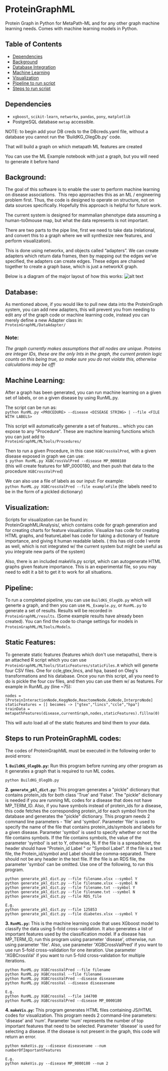 # ProteinGraphML

Protein Graph in Python for MetaPath-ML and for any other graph machine learning
needs. Comes with machine learning models in Python.

## Table of Contents  

* [Dependencies](#Dependencies)
* [Background](#Background)
* [Database Integration](#Database)  
* [Machine Learning](#MachineLearning)  
* [Visualization](#Vis)  
* [Pipeline to run script](#Pipeline)
* [Steps to run script](#Steps)



## <a name="Dependencies"/>Dependencies

* `xgboost`, `scikit-learn`, `networkx`, `pandas`, `pony`, `matplotlib`
*  PostgreSQL database `metap` accessible.


NOTE: to begin add your DB creds to the DBcreds.yaml file, without a database you
cannot run the 'BuildKG_OlegDb.py' code.

That will build a graph on which metapath ML features are created

You can use the ML Example notebook with just a graph, but you will need to generate it before hand



## <a name="Background"/>Background:

The goal of this software is to enable the user to perform machine learning on disease associations.
 This repo approaches this as an ML / engineering problem first. Thus, the code is designed to operate on structure, not on data sources specifically. Hopefully this approach is helpful for future work.

The current system is designed for mammalian phenotype data assuming a human-to0mouse map, but what the data represents is not important.

There are two parts to the pipe line, first we need to take data (relational, and convert this to a graph where we will synthesize new features, and perform visualization).

This is done using networkx, and objects called “adapters”. We can create adapters which return data frames, then by mapping out the edges we’ve specified, the adapters can create edges. These edges are chained together to create a graph base, which is just a networkX graph.

Below is a diagram of the major layout of how this works:
![alt text](MetapathDiagram.png)

## <a name="Database"/>Database:

As mentioned above, if you would like to pull new data into the ProteinGraph system, you can add new adapters, this will prevent you from needing to edit any of the graph code or machine learning code, instead you can merely define a new Adapter class in: <br>
`ProteinGraphML/DataAdapter/`
<br>

### Note:

<i>The graph currently makes assumptions that all nodes are unique. Proteins are integer IDs, these are the only Ints in the graph, the current protein logic counts on this being true, so make sure you do not violate this, otherwise calculations may be off!</i>


## <a name="MachineLearning"/>Machine Learning:

After a graph has been generated, you can run machine learning on a given set of
labels, or on a given disease by using RunML.py.

The script can be run as:<br>
`python RunML.py <PROCEDURE> --disease <DISEASE STRING> | --file <FILE WITH LABELS>`<br>


This script will automatically generate a set of features... which you can expose to any "Procedure". These are machine learning functions which you can just add to <br>
`ProteinGraphML/MLTools/Procedures/`<br>

Then to run a given Procedure, in this case `XGBCrossValPred`, with a given disease exposed in graph we can use:<br>
`$ python RunML.py XGBCrossValPred --disease MP_0000180`<br>
(this will create features for MP_0000180, and then push that data to the procedure `XGBCrossValPred`)

We can also use a file of labels as our input:
For example:<br>
`python RunML.py XGBCrossValPred --file exampleFile`
(the labels need to be in the form of a pickled dictionary)

## <a name="Vis"/>Visualization:
Scripts for visualization can be found in: <br>ProteinGraphML/Analysis/, which contains code for graph generation and for creating charts for feature visualization. Visualize has code for creating HTML graphs, and featureLabel has code for taking a dictionary of feature importance, and giving it human readable labels.
( this has old code I wrote as well, which is not integrated w/ the current system but might be useful as you integrate new parts of the system)

Also, there is an included makeVis.py script, which can autogenerate HTML graphs given feature importance. This is an experimental file, so you may need to edit it a bit to get it to work for all situations.


## <a name="Pipeline"/>Pipeline:
To run a completed pipeline, you can use `BuildKG_OlegDb.py` which will generte
a graph, and then you can use `ML_Example.py`, or `RunML.py` to generate a set of results. Results will be recorded in `ProteinGraphML/results`. (Some example results have already been created). You can find the code to change settings for models in `ProteinGraphML/MLTools/Models`.



## <a name="Static"/>Static Features:
To generate static features (features which don't use metapaths), there is an attached R script which you can use `ProteinGraphML/MLTools/StaticFeatures/staticFiles.R` which will generte four CSV files. One for ccle,gtex,lincs, and hpa, based on Oleg's transformations and his database.
Once you run this script, all you need to do is pickle the four csv files, and then
you can use them w/ as features. For example in RunML.py (line ~75): <br>

`nodes = [ProteinInteractionNode,KeggNode,ReactomeNode,GoNode,InterproNode]`<br>
`staticFeatures = [] becomes -> ["gtex","lincs","ccle","hpa"]`<br>
`trainData = metapathFeatures(disease,currentGraph,nodes,staticFeatures).fillna(0)`<br>


This will auto load all of the static features and bind them to your data.

## <a name="Steps"/>Steps to run ProteinGraphML codes:
The codes of ProteinGraphML must be executed in the following order to avoid errors:

__1. `BuildKG_OlegDb.py`:__  Run this program before running any other program as it generates a graph that is required to run ML codes.
```
python BuildKG_OlegDb.py
```

__2. `generate_pkl_dict.py`:__  This program generates a "pickle" dictionary that contains protein_ids for both class 'True' and 'False'. The "pickle" dictionary is needed if you are running ML codes for a disease that does not have MP_TERM_ID. Also, if you have symbols instead of protein_ids for a disease, this code fetches the corresponding protein_id for each symbol from the database and generates the "pickle" dictionary. This program needs 2 command line parameters -  'file' and 'symbol'. Parameter 'file' is used to specify the name of the file that contains protein_ids/symbols and labels for a given disease. Parameter 'symbol' is used to specify whether or not the file contains symbols. If the file contains symbols, the value of the parameter 'symbol' is set to Y, otherwise, N. If the file is a spreadsheet, the header should have "Protein_id	 Label " or "Symbol    Label". If the file is a text file, the Protein_id/symbol and  Label should be comma-separated. There should not be any header in the text file. If the file is an RDS file, the parameter 'symbol'  can be omitted. Use one of the following, to run this program.
```
python generate_pkl_dict.py --file filename.xlsx --symbol Y
python generate_pkl_dict.py --file filename.xlsx --symbol N
python generate_pkl_dict.py --file filename.txt --symbol Y
python generate_pkl_dict.py --file filename.txt --symbol N
python generate_pkl_dict.py --file RDS_file

E.g.
python generate_pkl_dict.py --file 125853
python generate_pkl_dict.py --file diabetes.xlsx --symbol Y
```

__3. `RunML.py`:__  This is the machine learning code that uses XGboost model to classify the data using 5-fold cross-validation. It also generates a list of important features used by the classification model. If a disease has MP_TERM_ID, run this program using parameter 'disease', otherwise, run using parameter 'file'. Also, use parameter 'XGBCrossValPred' if you want to use run 5-fold cross-validation for one iteration. Use parameter 'XGBCrossVal' if you want to run 5-fold cross-validation for multiple iterations. 
```
python RunML.py XGBCrossValPred --file filename
python RunML.py XGBCrossVal --file filename
python RunML.py XGBCrossValPred --disease diseasename
python RunML.py XGBCrossVal --disease diseasename

E.g. 
python RunML.py XGBCrossVal --file 144700
python RunML.py XGBCrossValPred --disease MP_0000180
```

__4. `makeVis.py`:__  This program generates HTML files containing JS/HTML codes for visualization. This program needs 2 command-line parameters: 'disease' and 'num'. Parameter 'num' represents the number of top important features that need to be selected. Parameter 'disease' is used for selecting a disease. If the disease is not present in the graph, this code will return an error. 
```
python makeVis.py --disease diseasename --num numberOfImportantFeatures

E.g. 
python makeVis.py --disease MP_0000180 --num 2
```
